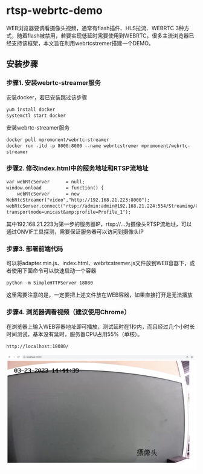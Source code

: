 # rtsp-webrtc-demo

WEB浏览器要调看摄像头视频，通常有flash插件、HLS拉流、WEBRTC 3种方式，随着flash被禁用，若要实现低延时需要使用到WEBRTC，很多主流浏览器已经支持该框架，本文旨在利用webrtcstremer搭建一个DEMO。

## 安装步骤

### 步骤1. 安装webrtc-streamer服务

安装docker，若已安装跳过该步骤
```
yum install docker
systemctl start docker
```

安装webrtc-streamer服务
```
docker pull mpromonent/webrtc-streamer
docker run -itd -p 8000:8000 --name webrtcstremer mpromonent/webrtc-streamer
```

### 步骤2. 修改index.html中的服务地址和RTSP流地址

```
var webRtcServer      = null;
window.onload         = function() {
    webRtcServer      = new WebRtcStreamer("video","http://192.168.21.223:8000");
webRtcServer.connect("rtsp://admin:admin@192.168.21.224:554/Streaming/Channels/101?transportmode=unicast&amp;profile=Profile_1");
```

其中192.168.21.223为第一步的服务器IP，rtsp://...为摄像头RTSP流地址，可以通过ONVIF工具探测，需要保证服务器可以访问到摄像头IP

### 步骤3. 部署前端代码

可以将adapter.min.js、index.html、webrtcstremer.js文件放到WEB容器下，或者使用下面命令可以快速启动一个容器

```
python -m SimpleHTTPServer 18080
```

这里需要注意的是，一定要把上述文件放在WEB容器，如果直接打开是无法播放

### 步骤4. 浏览器调看视频（建议使用Chrome）

在浏览器上输入WEB容器地址即可播放，测试延时在1秒内，而且经过几个小时长时间测试，基本没有延时，服务器CPU占用55%（单核）。

```
http://localhost:18080/
```

![](https://github.com/smallmuou/rtsp-webrtc-demo/blob/main/demo.jpg)
